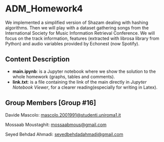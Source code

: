 # ADM_Homework4

We implemented a simplified version of Shazam dealing with hashing algorithms.
Then we will play with a dataset gathering songs from the International Society for Music Information Retrieval Conference. We will focus on the track information, features (extracted with librosa library from Python) and audio variables provided by Echonest (now Spotify).

## Content Description
* **main.ipynb**: is a Jupyter notebook where we show the solution to the whole homework (graphs, tables and comments).
* **link.txt**: is a file containing the link of the main directly in *Jupyter Notebook Viewer*, for a clearer reading(especially for writing in Latex).

## Group Members [Group #16]
Davide Mascolo: mascolo.2001991@studenti.uniroma1.it

Mossaab Moustaghit: mossaabmous@gmail.com 

Seyed Behdad Ahmadi: seyedbehdadahmadi@gmail.com
